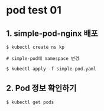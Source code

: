 # pod test 01
## 1. simple-pod-nginx 배포
```
$ kubectl create ns kp

# simple-pod에 namespace 변경

$ kubectl apply -f simple-pod.yaml
```
## 2. Pod 정보 확인하기
```
$ kubectl get pods
```
